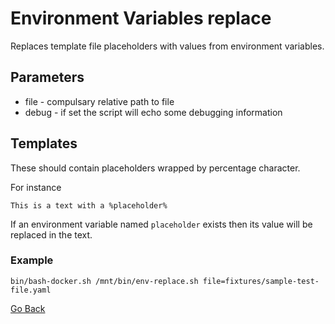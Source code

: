 # Environment Variables replace

Replaces template file placeholders with values from environment variables.

## Parameters

* file - compulsary relative path to file
* debug - if set the script will echo some debugging information

## Templates

These should contain placeholders wrapped by percentage character.

For instance

```
This is a text with a %placeholder%
```
If an environment variable named `placeholder` exists then its value will be replaced in the text.

### Example

```
bin/bash-docker.sh /mnt/bin/env-replace.sh file=fixtures/sample-test-file.yaml
```

[Go Back](../README.md)